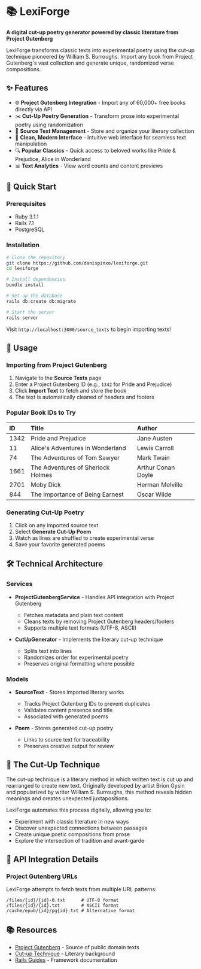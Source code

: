 # 📚 LexiForge

**A digital cut-up poetry generator powered by classic literature from Project Gutenberg**

LexiForge transforms classic texts into experimental poetry using the cut-up technique pioneered by William S. Burroughs. Import any book from Project Gutenberg's vast collection and generate unique, randomized verse compositions.

## ✨ Features

- 🌐 **Project Gutenberg Integration** - Import any of 60,000+ free books directly via API
- ✂️ **Cut-Up Poetry Generation** - Transform prose into experimental poetry using randomization
- 📖 **Source Text Management** - Store and organize your literary collection
- 🎨 **Clean, Modern Interface** - Intuitive web interface for seamless text manipulation
- 🔍 **Popular Classics** - Quick access to beloved works like Pride & Prejudice, Alice in Wonderland
- 📊 **Text Analytics** - View word counts and content previews

## 🚀 Quick Start

### Prerequisites

- Ruby 3.1.1
- Rails 7.1
- PostgreSQL

### Installation

```bash
# Clone the repository
git clone https://github.com/danispinxo/lexiforge.git
cd lexiforge

# Install dependencies
bundle install

# Set up the database
rails db:create db:migrate

# Start the server
rails server
```

Visit `http://localhost:3000/source_texts` to begin importing texts!

## 📖 Usage

### Importing from Project Gutenberg

1. Navigate to the **Source Texts** page
2. Enter a Project Gutenberg ID (e.g., `1342` for Pride and Prejudice)
3. Click **Import Text** to fetch and store the book
4. The text is automatically cleaned of headers and footers

### Popular Book IDs to Try

| ID   | Title                             | Author             |
| :--- | :-------------------------------- | :----------------- |
| 1342 | Pride and Prejudice               | Jane Austen        |
| 11   | Alice's Adventures in Wonderland  | Lewis Carroll      |
| 74   | The Adventures of Tom Sawyer      | Mark Twain         |
| 1661 | The Adventures of Sherlock Holmes | Arthur Conan Doyle |
| 2701 | Moby Dick                         | Herman Melville    |
| 844  | The Importance of Being Earnest   | Oscar Wilde        |

### Generating Cut-Up Poetry

1. Click on any imported source text
2. Select **Generate Cut-Up Poem**
3. Watch as lines are shuffled to create experimental verse
4. Save your favorite generated poems

## 🛠️ Technical Architecture

### Services

- **ProjectGutenbergService** - Handles API integration with Project Gutenberg

  - Fetches metadata and plain text content
  - Cleans texts by removing Project Gutenberg headers/footers
  - Supports multiple text formats (UTF-8, ASCII)

- **CutUpGenerator** - Implements the literary cut-up technique
  - Splits text into lines
  - Randomizes order for experimental poetry
  - Preserves original formatting where possible

### Models

- **SourceText** - Stores imported literary works

  - Tracks Project Gutenberg IDs to prevent duplicates
  - Validates content presence and title
  - Associated with generated poems

- **Poem** - Stores generated cut-up poetry
  - Links to source text for traceability
  - Preserves creative output for review

## 🎨 The Cut-Up Technique

The cut-up technique is a literary method in which written text is cut up and rearranged to create new text. Originally developed by artist Brion Gysin and popularized by writer William S. Burroughs, this method reveals hidden meanings and creates unexpected juxtapositions.

LexiForge automates this process digitally, allowing you to:

- Experiment with classic literature in new ways
- Discover unexpected connections between passages
- Create unique poetic compositions from prose
- Explore the intersection of tradition and avant-garde

## 🔧 API Integration Details

### Project Gutenberg URLs

LexiForge attempts to fetch texts from multiple URL patterns:

```
/files/{id}/{id}-0.txt      # UTF-8 format
/files/{id}/{id}.txt        # ASCII format
/cache/epub/{id}/pg{id}.txt # Alternative format
```

## 📚 Resources

- [Project Gutenberg](https://www.gutenberg.org/) - Source of public domain texts
- [Cut-up Technique](https://en.wikipedia.org/wiki/Cut-up_technique) - Literary background
- [Rails Guides](https://guides.rubyonrails.org/) - Framework documentation
